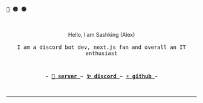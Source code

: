 
 
 <p align="left"><b><samp>🔴 🟡 🟢</samp></b></p>
 <br>

 <p align="center">
      Hello, I am Sashking (Alex)<br>
      <br>
      <samp>I am a discord bot dev, next.js fan and overall an IT enthusiast<br></samp>
  </p>

<br>

<p align="center"><b><samp> - 
 <a href="https://discord.gg/pQVSqnTdZm">🌙 server </a>
 ~
 <a href="https://discord.com/users/512670031247573005"> ✨ discord </a>
 ~
 <a href="https://github.com/sashking"> ☀️ github </a> 
 - </samp></b></p>

<br>

<!-- nvm -->

---
